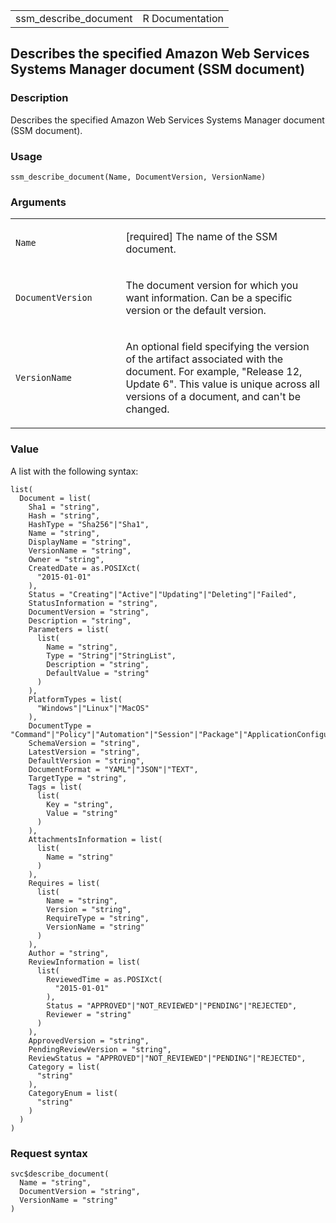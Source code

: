 <table style="width: 100%;">
<tbody>
<tr class="odd">
<td>ssm_describe_document</td>
<td style="text-align: right;">R Documentation</td>
</tr>
</tbody>
</table>

## Describes the specified Amazon Web Services Systems Manager document (SSM document)

### Description

Describes the specified Amazon Web Services Systems Manager document
(SSM document).

### Usage

    ssm_describe_document(Name, DocumentVersion, VersionName)

### Arguments

<table>
<colgroup>
<col style="width: 35%" />
<col style="width: 65%" />
</colgroup>
<tbody>
<tr class="odd">
<td><code id="ssm_describe_document_:_Name">Name</code></td>
<td><p>[required] The name of the SSM document.</p></td>
</tr>
<tr class="even">
<td><code
id="ssm_describe_document_:_DocumentVersion">DocumentVersion</code></td>
<td><p>The document version for which you want information. Can be a
specific version or the default version.</p></td>
</tr>
<tr class="odd">
<td><code
id="ssm_describe_document_:_VersionName">VersionName</code></td>
<td><p>An optional field specifying the version of the artifact
associated with the document. For example, "Release 12, Update 6". This
value is unique across all versions of a document, and can't be
changed.</p></td>
</tr>
</tbody>
</table>

### Value

A list with the following syntax:

    list(
      Document = list(
        Sha1 = "string",
        Hash = "string",
        HashType = "Sha256"|"Sha1",
        Name = "string",
        DisplayName = "string",
        VersionName = "string",
        Owner = "string",
        CreatedDate = as.POSIXct(
          "2015-01-01"
        ),
        Status = "Creating"|"Active"|"Updating"|"Deleting"|"Failed",
        StatusInformation = "string",
        DocumentVersion = "string",
        Description = "string",
        Parameters = list(
          list(
            Name = "string",
            Type = "String"|"StringList",
            Description = "string",
            DefaultValue = "string"
          )
        ),
        PlatformTypes = list(
          "Windows"|"Linux"|"MacOS"
        ),
        DocumentType = "Command"|"Policy"|"Automation"|"Session"|"Package"|"ApplicationConfiguration"|"ApplicationConfigurationSchema"|"DeploymentStrategy"|"ChangeCalendar"|"Automation.ChangeTemplate"|"ProblemAnalysis"|"ProblemAnalysisTemplate"|"CloudFormation"|"ConformancePackTemplate"|"QuickSetup",
        SchemaVersion = "string",
        LatestVersion = "string",
        DefaultVersion = "string",
        DocumentFormat = "YAML"|"JSON"|"TEXT",
        TargetType = "string",
        Tags = list(
          list(
            Key = "string",
            Value = "string"
          )
        ),
        AttachmentsInformation = list(
          list(
            Name = "string"
          )
        ),
        Requires = list(
          list(
            Name = "string",
            Version = "string",
            RequireType = "string",
            VersionName = "string"
          )
        ),
        Author = "string",
        ReviewInformation = list(
          list(
            ReviewedTime = as.POSIXct(
              "2015-01-01"
            ),
            Status = "APPROVED"|"NOT_REVIEWED"|"PENDING"|"REJECTED",
            Reviewer = "string"
          )
        ),
        ApprovedVersion = "string",
        PendingReviewVersion = "string",
        ReviewStatus = "APPROVED"|"NOT_REVIEWED"|"PENDING"|"REJECTED",
        Category = list(
          "string"
        ),
        CategoryEnum = list(
          "string"
        )
      )
    )

### Request syntax

    svc$describe_document(
      Name = "string",
      DocumentVersion = "string",
      VersionName = "string"
    )
